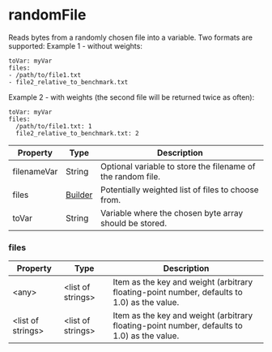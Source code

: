 # randomFile

Reads bytes from a randomly chosen file into a variable. Two formats are supported: Example 1 - without weights: 
```
toVar: myVar
files:
- /path/to/file1.txt
- file2_relative_to_benchmark.txt
```
 

 Example 2 - with weights (the second file will be returned twice as often): 
```
toVar: myVar
files:
  /path/to/file1.txt: 1
  file2_relative_to_benchmark.txt: 2
```


| Property | Type | Description |
| ------- | ------- | -------- |
| filenameVar | String | Optional variable to store the filename of the random file. |
| files | [Builder](#files) | Potentially weighted list of files to choose from. |
| toVar | String | Variable where the chosen byte array should be stored. |

### <a id="files"></a>files

| Property | Type | Description |
| ------- | ------- | ------- |
| &lt;any&gt; | &lt;list of strings&gt; | Item as the key and weight (arbitrary floating-point number, defaults to 1.0) as the value. |
| &lt;list of strings&gt; | &lt;list of strings&gt; | Item as the key and weight (arbitrary floating-point number, defaults to 1.0) as the value. |

